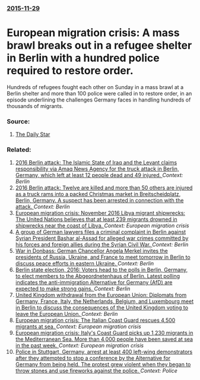 ### [2015-11-29](/news/2015/11/29/index.md)

# European migration crisis: A mass brawl breaks out in a refugee shelter in Berlin with a hundred police required to restore order. 

Hundreds of refugees fought each other on Sunday in a mass brawl at a Berlin shelter and more than 100 police were called in to restore order, in an episode underlining the challenges Germany faces in handling hundreds of thousands of migrants.


### Source:

1. [The Daily Star](http://www.dailystar.com.lb/News/World/2015/Nov-29/325110-german-police-tackle-mass-brawl-at-berlin-refugee-shelter.ashx)

### Related:

1. [2016 Berlin attack: The Islamic State of Iraq and the Levant claims responsibility via Amaq News Agency for the truck attack in Berlin, Germany, which left at least 12 people dead and 49 injured. ](/news/2016/12/20/2016-berlin-attack-the-islamic-state-of-iraq-and-the-levant-claims-responsibility-via-amaq-news-agency-for-the-truck-attack-in-berlin-germ.md) _Context: Berlin_
2. [2016 Berlin attack: Twelve are killed and more than 50 others are injured as a truck rams into a packed Christmas market in Breitscheidplatz, Berlin, Germany. A suspect has been arrested in connection with the attack. ](/news/2016/12/19/2016-berlin-attack-twelve-are-killed-and-more-than-50-others-are-injured-as-a-truck-rams-into-a-packed-christmas-market-in-breitscheidplatz.md) _Context: Berlin_
3. [European migration crisis: November 2016 Libya migrant shipwrecks: The United Nations believes that at least 239 migrants drowned in shipwrecks near the coast of Libya. ](/news/2016/11/3/european-migration-crisis-november-2016-libya-migrant-shipwrecks-the-united-nations-believes-that-at-least-239-migrants-drowned-in-shipwre.md) _Context: European migration crisis_
4. [ A group of German lawyers files a criminal complaint in Berlin against Syrian President Bashar al-Assad for alleged war crimes committed by his forces and foreign allies during the Syrian Civil War. ](/news/2016/11/28/a-group-of-german-lawyers-files-a-criminal-complaint-in-berlin-against-syrian-president-bashar-al-assad-for-alleged-war-crimes-committed-by.md) _Context: Berlin_
5. [War in Donbass: German Chancellor Angela Merkel invites the presidents of Russia, Ukraine, and France to meet tomorrow in Berlin to discuss peace efforts in eastern Ukraine. ](/news/2016/10/18/war-in-donbass-german-chancellor-angela-merkel-invites-the-presidents-of-russia-ukraine-and-france-to-meet-tomorrow-in-berlin-to-discuss.md) _Context: Berlin_
6. [Berlin state election, 2016: Voters head to the polls in Berlin, Germany, to elect members to the Abgeordnetenhaus of Berlin. Latest polling indicates the anti-immigration Alternative for Germany (AfD) are expected to make strong gains. ](/news/2016/09/18/berlin-state-election-2016-voters-head-to-the-polls-in-berlin-germany-to-elect-members-to-the-abgeordnetenhaus-of-berlin-latest-polling.md) _Context: Berlin_
7. [United Kingdom withdrawal from the European Union: Diplomats from Germany, France, Italy, the Netherlands, Belgium, and Luxembourg meet in Berlin to discuss the consequences of the United Kingdom voting to leave the European Union. ](/news/2016/06/25/united-kingdom-withdrawal-from-the-european-union-diplomats-from-germany-france-italy-the-netherlands-belgium-and-luxembourg-meet-in-b.md) _Context: Berlin_
8. [European migration crisis: The Italian Coast Guard rescues 4,500 migrants at sea. ](/news/2016/06/23/european-migration-crisis-the-italian-coast-guard-rescues-4-500-migrants-at-sea.md) _Context: European migration crisis_
9. [European migration crisis: Italy's Coast Guard picks up 1,230 migrants in the Mediterranean Sea. More than 4,000 people have been saved at sea in the past week. ](/news/2016/06/12/european-migration-crisis-italy-s-coast-guard-picks-up-1-230-migrants-in-the-mediterranean-sea-more-than-4-000-people-have-been-saved-at-s.md) _Context: European migration crisis_
10. [Police in Stuttgart, Germany, arrest at least 400 left-wing demonstrators after they attempted to stop a conference by the Alternative for Germany from being held. The protest grew violent when they began to throw stones and use fireworks against the police. ](/news/2016/04/30/police-in-stuttgart-germany-arrest-at-least-400-left-wing-demonstrators-after-they-attempted-to-stop-a-conference-by-the-alternative-for-g.md) _Context: Police_
